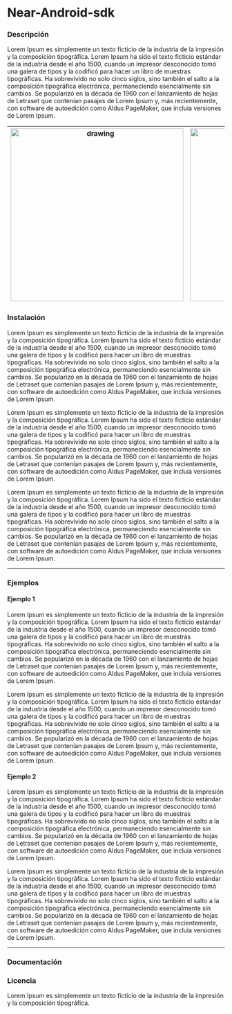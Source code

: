 # Near-Android-sdk

### Descripción 
Lorem Ipsum es simplemente un texto ficticio de la industria de la impresión y la composición tipográfica. Lorem Ipsum ha sido el texto ficticio estándar de la industria desde el año 1500, cuando un impresor desconocido tomó una galera de tipos y la codificó para hacer un libro de muestras tipográficas. Ha sobrevivido no solo cinco siglos, sino también el salto a la composición tipográfica electrónica, permaneciendo esencialmente sin cambios. Se popularizó en la década de 1960 con el lanzamiento de hojas de Letraset que contenían pasajes de Lorem Ipsum y, más recientemente, con software de autoedición como Aldus PageMaker, que incluía versiones de Lorem Ipsum.



|  <img src="https://firebasestorage.googleapis.com/v0/b/control-de-alumnos-cf8d7.appspot.com/o/imagen.png?alt=media&token=2fb73395-840a-42c1-88d6-12a2aff33168" alt="drawing" width="400"/>  |   <img src="https://firebasestorage.googleapis.com/v0/b/control-de-alumnos-cf8d7.appspot.com/o/imagen.png?alt=media&token=2fb73395-840a-42c1-88d6-12a2aff33168" alt="drawing" width="400"/>  |
|   -----  |   -----  |





### Instalación

Lorem Ipsum es simplemente un texto ficticio de la industria de la impresión y la composición tipográfica. Lorem Ipsum ha sido el texto ficticio estándar de la industria desde el año 1500, cuando un impresor desconocido tomó una galera de tipos y la codificó para hacer un libro de muestras tipográficas. Ha sobrevivido no solo cinco siglos, sino también el salto a la composición tipográfica electrónica, permaneciendo esencialmente sin cambios. Se popularizó en la década de 1960 con el lanzamiento de hojas de Letraset que contenían pasajes de Lorem Ipsum y, más recientemente, con software de autoedición como Aldus PageMaker, que incluía versiones de Lorem Ipsum.

Lorem Ipsum es simplemente un texto ficticio de la industria de la impresión y la composición tipográfica. Lorem Ipsum ha sido el texto ficticio estándar de la industria desde el año 1500, cuando un impresor desconocido tomó una galera de tipos y la codificó para hacer un libro de muestras tipográficas. Ha sobrevivido no solo cinco siglos, sino también el salto a la composición tipográfica electrónica, permaneciendo esencialmente sin cambios. Se popularizó en la década de 1960 con el lanzamiento de hojas de Letraset que contenían pasajes de Lorem Ipsum y, más recientemente, con software de autoedición como Aldus PageMaker, que incluía versiones de Lorem Ipsum.

Lorem Ipsum es simplemente un texto ficticio de la industria de la impresión y la composición tipográfica. Lorem Ipsum ha sido el texto ficticio estándar de la industria desde el año 1500, cuando un impresor desconocido tomó una galera de tipos y la codificó para hacer un libro de muestras tipográficas. Ha sobrevivido no solo cinco siglos, sino también el salto a la composición tipográfica electrónica, permaneciendo esencialmente sin cambios. Se popularizó en la década de 1960 con el lanzamiento de hojas de Letraset que contenían pasajes de Lorem Ipsum y, más recientemente, con software de autoedición como Aldus PageMaker, que incluía versiones de Lorem Ipsum.
___
### Ejemplos

#### Ejemplo 1

Lorem Ipsum es simplemente un texto ficticio de la industria de la impresión y la composición tipográfica. Lorem Ipsum ha sido el texto ficticio estándar de la industria desde el año 1500, cuando un impresor desconocido tomó una galera de tipos y la codificó para hacer un libro de muestras tipográficas. Ha sobrevivido no solo cinco siglos, sino también el salto a la composición tipográfica electrónica, permaneciendo esencialmente sin cambios. Se popularizó en la década de 1960 con el lanzamiento de hojas de Letraset que contenían pasajes de Lorem Ipsum y, más recientemente, con software de autoedición como Aldus PageMaker, que incluía versiones de Lorem Ipsum.

Lorem Ipsum es simplemente un texto ficticio de la industria de la impresión y la composición tipográfica. Lorem Ipsum ha sido el texto ficticio estándar de la industria desde el año 1500, cuando un impresor desconocido tomó una galera de tipos y la codificó para hacer un libro de muestras tipográficas. Ha sobrevivido no solo cinco siglos, sino también el salto a la composición tipográfica electrónica, permaneciendo esencialmente sin cambios. Se popularizó en la década de 1960 con el lanzamiento de hojas de Letraset que contenían pasajes de Lorem Ipsum y, más recientemente, con software de autoedición como Aldus PageMaker, que incluía versiones de Lorem Ipsum.

#### Ejemplo 2

Lorem Ipsum es simplemente un texto ficticio de la industria de la impresión y la composición tipográfica. Lorem Ipsum ha sido el texto ficticio estándar de la industria desde el año 1500, cuando un impresor desconocido tomó una galera de tipos y la codificó para hacer un libro de muestras tipográficas. Ha sobrevivido no solo cinco siglos, sino también el salto a la composición tipográfica electrónica, permaneciendo esencialmente sin cambios. Se popularizó en la década de 1960 con el lanzamiento de hojas de Letraset que contenían pasajes de Lorem Ipsum y, más recientemente, con software de autoedición como Aldus PageMaker, que incluía versiones de Lorem Ipsum.

Lorem Ipsum es simplemente un texto ficticio de la industria de la impresión y la composición tipográfica. Lorem Ipsum ha sido el texto ficticio estándar de la industria desde el año 1500, cuando un impresor desconocido tomó una galera de tipos y la codificó para hacer un libro de muestras tipográficas. Ha sobrevivido no solo cinco siglos, sino también el salto a la composición tipográfica electrónica, permaneciendo esencialmente sin cambios. Se popularizó en la década de 1960 con el lanzamiento de hojas de Letraset que contenían pasajes de Lorem Ipsum y, más recientemente, con software de autoedición como Aldus PageMaker, que incluía versiones de Lorem Ipsum.


___
### Documentación

### Licencia 
Lorem Ipsum es simplemente un texto ficticio de la industria de la impresión y la composición tipográfica. 
